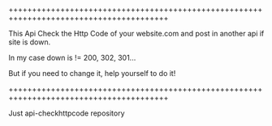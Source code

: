 ++++++++++++++++++++++++++++++++++++++++++++++++++++++++++++++++++++++++++++++++++++++++

This Api Check the Http Code of your website.com and post in another api if site is down.

In my case down is != 200, 302, 301...

But if you need to change it, help yourself to do it!

++++++++++++++++++++++++++++++++++++++++++++++++++++++++++++++++++++++++++++++++++++++++

Just api-checkhttpcode repository
